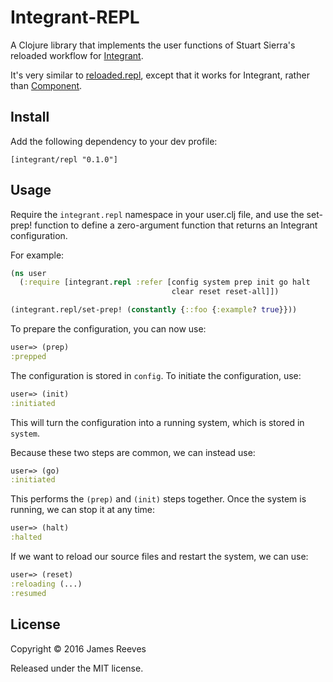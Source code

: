 # Integrant-REPL

A Clojure library that implements the user functions of Stuart Sierra's
reloaded workflow for [Integrant][].

It's very similar to [reloaded.repl][], except that it works for
Integrant, rather than [Component][].

[integrant]: https://github.com/weavejester/integrant
[reloaded.repl]: https://github.com/weavejester/reloaded.repl
[component]: https://github.com/stuartsierra/component

## Install

Add the following dependency to your dev profile:

    [integrant/repl "0.1.0"]

## Usage

Require the `integrant.repl` namespace in your user.clj file, and use
the set-prep! function to define a zero-argument function that returns
an Integrant configuration.

For example:

```clojure
(ns user
  (:require [integrant.repl :refer [config system prep init go halt
                                    clear reset reset-all]])

(integrant.repl/set-prep! (constantly {::foo {:example? true}}))
```

To prepare the configuration, you can now use:

```clojure
user=> (prep)
:prepped
```

The configuration is stored in `config`. To initiate the
configuration, use:

```clojure
user=> (init)
:initiated
```

This will turn the configuration into a running system, which is
stored in `system`.

Because these two steps are common, we can instead use:

```clojure
user=> (go)
:initiated
```

This performs the `(prep)` and `(init)` steps together. Once the
system is running, we can stop it at any time:

```clojure
user=> (halt)
:halted
```

If we want to reload our source files and restart the system, we can
use:

```clojure
user=> (reset)
:reloading (...)
:resumed
```


## License

Copyright © 2016 James Reeves

Released under the MIT license.
